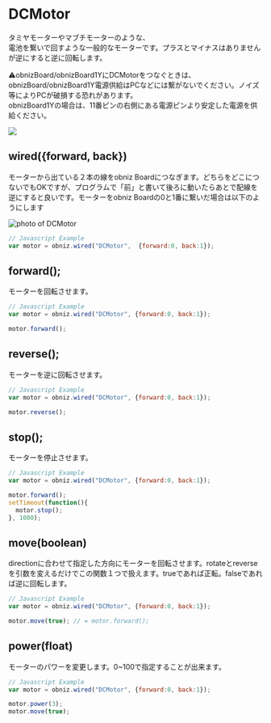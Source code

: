 # DCMotor
タミヤモーターやマブチモーターのような、<br>電池を繋いで回すような一般的なモーターです。プラスとマイナスはありませんが逆にすると逆に回転します。


⚠obnizBoard/obnizBoard1YにDCMotorをつなぐときは、obnizBoard/obnizBoard1Y電源供給はPCなどには繋がないでください。ノイズ等によりPCが破損する恐れがあります。<br>
obnizBoard1Yの場合は、11番ピンの右側にある電源ピンより安定した電源を供給ください。


![](image.jpg)

## wired({forward, back})
モーターから出ている２本の線をobniz Boardにつなぎます。どちらをどこにつないでもOKですが、プログラムで「前」と書いて後ろに動いたらあとで配線を逆にすると良いです。モーターをobniz Boardの0と1番に繋いだ場合は以下のようにします

![photo of DCMotor](wired.png)

```javascript
// Javascript Example
var motor = obniz.wired("DCMotor",  {forward:0, back:1});

```
## forward();
モーターを回転させます。


```javascript
// Javascript Example
var motor = obniz.wired("DCMotor", {forward:0, back:1});

motor.forward();
```
## reverse();
モーターを逆に回転させます。

```javascript
// Javascript Example
var motor = obniz.wired("DCMotor", {forward:0, back:1});

motor.reverse();
```
## stop();
モーターを停止させます。

```javascript
// Javascript Example
var motor = obniz.wired("DCMotor", {forward:0, back:1});

motor.forward();
setTimeout(function(){
  motor.stop();
}, 1000);
```
## move(boolean)
directionに合わせて指定した方向にモーターを回転させます。rotateとreverseを引数を変えるだけでこの関数１つで扱えます。trueであれば正転。falseであれば逆に回転します。

```javascript
// Javascript Example
var motor = obniz.wired("DCMotor", {forward:0, back:1});

motor.move(true); // = motor.forward();
```
## power(float)
モーターのパワーを変更します。0~100で指定することが出来ます。

```javascript
// Javascript Example
var motor = obniz.wired("DCMotor", {forward:0, back:1});

motor.power(3);
motor.move(true);
```
